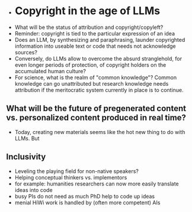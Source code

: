 - # Copyright in the age of LLMs
- What will be the status of attribution and copyright/copyleft?
- Reminder: copyright is tied to the particular expression of an idea
- Does an LLM, by synthesizing and paraphrasing, launder copyrighted information into useable text or code that needs not acknowledge sources?
- Conversely, do LLMs allow to overcome the absurd stranglehold, for even longer periods of protection, of copyright holders on the accumulated human culture?
- For science, what is the realm of "common knowledge"?
  Common knowledge can go unattributed but research knowledge needs attribution if the meritocratic system currently in place is to continue.
## What will be the future of pregenerated content vs. personalized content produced in real time?
- Today, creating new materials seems like the hot new thing to do with LLMs. But
## Inclusivity
* Leveling the playing field for non-native speakers?
* Helping conceptual thinkers vs. implementors
* for example: humanities researchers can now more easily translate ideas into code
* busy PIs do not need as much PhD help to code up ideas
* menial HiWi work is handled by (often more competent) AIs